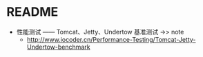# README

- 性能测试 —— Tomcat、Jetty、Undertow 基准测试 ->> note
    - <http://www.iocoder.cn/Performance-Testing/Tomcat-Jetty-Undertow-benchmark>
